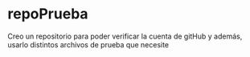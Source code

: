 # repoPrueba
Creo un repositorio para poder verificar la cuenta de gitHub y además, usarlo distintos archivos de prueba que necesite
